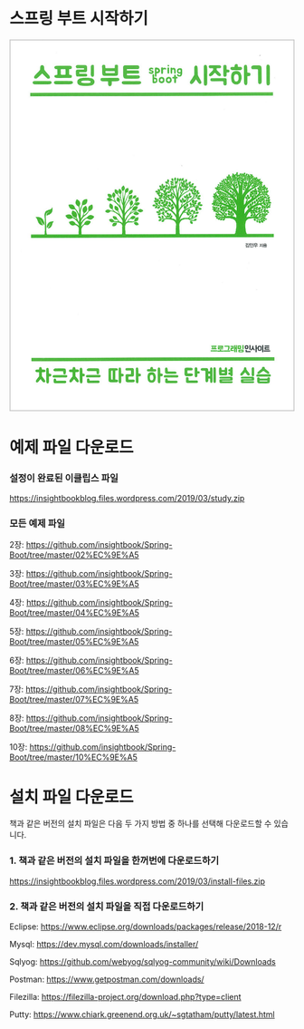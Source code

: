 # 스프링 부트 시작하기

![Alt text](Springboot_Small_covered.jpg)

# 예제 파일 다운로드

### 설정이 완료된 이클립스 파일
https://insightbookblog.files.wordpress.com/2019/03/study.zip

### 모든 예제 파일
2장: https://github.com/insightbook/Spring-Boot/tree/master/02%EC%9E%A5

3장: https://github.com/insightbook/Spring-Boot/tree/master/03%EC%9E%A5

4장: https://github.com/insightbook/Spring-Boot/tree/master/04%EC%9E%A5

5장: https://github.com/insightbook/Spring-Boot/tree/master/05%EC%9E%A5

6장: https://github.com/insightbook/Spring-Boot/tree/master/06%EC%9E%A5

7장: https://github.com/insightbook/Spring-Boot/tree/master/07%EC%9E%A5

8장: https://github.com/insightbook/Spring-Boot/tree/master/08%EC%9E%A5

10장: https://github.com/insightbook/Spring-Boot/tree/master/10%EC%9E%A5



# 설치 파일 다운로드
책과 같은 버전의 설치 파일은 다음 두 가지 방법 중 하나를 선택해 다운로드할 수 있습니다.

### 1. 책과 같은 버전의 설치 파일을 한꺼번에 다운로드하기
<https://insightbookblog.files.wordpress.com/2019/03/install-files.zip>

### 2. 책과 같은 버전의 설치 파일을 직접 다운로드하기
Eclipse: <https://www.eclipse.org/downloads/packages/release/2018-12/r>

Mysql: https://dev.mysql.com/downloads/installer/

Sqlyog: https://github.com/webyog/sqlyog-community/wiki/Downloads

Postman: https://www.getpostman.com/downloads/

Filezilla: https://filezilla-project.org/download.php?type=client

Putty: https://www.chiark.greenend.org.uk/~sgtatham/putty/latest.html

